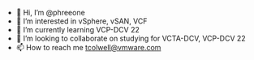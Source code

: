 - 👋 Hi, I’m @phreeone
- 👀 I’m interested in vSphere, vSAN, VCF
- 🌱 I’m currently learning VCP-DCV 22
- 💞️ I’m looking to collaborate on studying for VCTA-DCV, VCP-DCV 22
- 📫 How to reach me tcolwell@vmware.com

<!---
phreeone/phreeone is a ✨ special ✨ repository because its `README.md` (this file) appears on your GitHub profile.
You can click the Preview link to take a look at your changes.
--->
